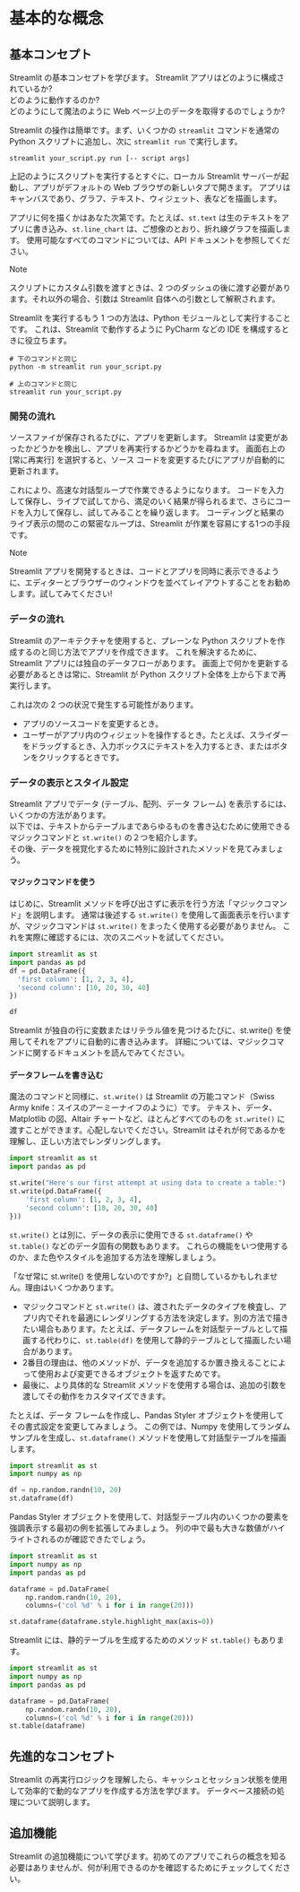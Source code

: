 # 基本的な概念

## 基本コンセプト
Streamlit の基本コンセプトを学びます。
Streamlit アプリはどのように構成されているか?    
どのように動作するのか?    
どのようにして魔法のように Web ページ上のデータを取得するのでしょうか?    

Streamlit の操作は簡単です。まず、いくつかの `streamlit` コマンドを通常の Python スクリプトに追加し、次に `streamlit run` で実行します。

    streamlit your_script.py run [-- script args]

上記のようにスクリプトを実行するとすぐに、ローカル Streamlit サーバーが起動し、アプリがデフォルトの Web ブラウザの新しいタブで開きます。
アプリはキャンバスであり、グラフ、テキスト、ウィジェット、表などを描画します。

アプリに何を描くかはあなた次第です。たとえば、`st.text` は生のテキストをアプリに書き込み、`st.line_chart` は、ご想像のとおり、折れ線グラフを描画します。
使用可能なすべてのコマンドについては、API ドキュメントを参照してください。

> [!Note]
> スクリプトにカスタム引数を渡すときは、2 つのダッシュの後に渡す必要があります。それ以外の場合、引数は Streamlit 自体への引数として解釈されます。

Streamlit を実行するもう 1 つの方法は、Python モジュールとして実行することです。
これは、Streamlit で動作するように PyCharm などの IDE を構成するときに役立ちます。

    # 下のコマンドと同じ
    python -m streamlit run your_script.py
    
    # 上のコマンドと同じ
    streamlit run your_script.py

### 開発の流れ
ソースファイが保存されるたびに、アプリを更新します。
Streamlit は変更があったかどうかを検出し、アプリを再実行するかどうかを尋ねます。
画面右上の [常に再実行] を選択すると、ソース コードを変更するたびにアプリが自動的に更新されます。

これにより、高速な対話型ループで作業できるようになります。
コードを入力して保存し、ライブで試してから、満足のいく結果が得られるまで、さらにコードを入力して保存し、試してみることを繰り返します。
コーディングと結果のライブ表示の間のこの緊密なループは、Streamlit が作業を容易にする1つの手段です。

> [!Note]
> Streamlit アプリを開発するときは、コードとアプリを同時に表示できるように、エディターとブラウザーのウィンドウを並べてレイアウトすることをお勧めします。試してみてください!

### データの流れ
Streamlit のアーキテクチャを使用すると、プレーンな Python スクリプトを作成するのと同じ方法でアプリを作成できます。
これを解決するために、Streamlit アプリには独自のデータフローがあります。
画面上で何かを更新する必要があるときは常に、Streamlit が Python スクリプト全体を上から下まで再実行します。

これは次の 2 つの状況で発生する可能性があります。

+ アプリのソースコードを変更するとき。
+ ユーザーがアプリ内のウィジェットを操作するとき。たとえば、スライダーをドラッグするとき、入力ボックスにテキストを入力するとき、またはボタンをクリックするときです。

### データの表示とスタイル設定
Streamlit アプリでデータ (テーブル、配列、データ フレーム) を表示するには、いくつかの方法があります。    
以下では、テキストからテーブルまであらゆるものを書き込むために使用できるマジックコマンドと `st.write()` の２つを紹介します。    
その後、データを視覚化するために特別に設計されたメソッドを見てみましょう。

#### マジックコマンドを使う
はじめに、Streamlit メソッドを呼び出さずに表示を行う方法「マジックコマンド」を説明します。
通常は後述する `st.write()` を使用して画面表示を行いますが、マジックコマンドは `st.write()` をまったく使用する必要がありません。
これを実際に確認するには、次のスニペットを試してください。

````py
import streamlit as st
import pandas as pd
df = pd.DataFrame({
  'first column': [1, 2, 3, 4],
  'second column': [10, 20, 30, 40]
})

df
````

Streamlit が独自の行に変数またはリテラル値を見つけるたびに、st.write() を使用してそれをアプリに自動的に書き込みます。
詳細については、マジックコマンドに関するドキュメントを読んでみてください。

#### データフレームを書き込む
魔法のコマンドと同様に、`st.write()` は Streamlit の万能コマンド（Swiss Army knife：スイスのアーミーナイフのように）です。
テキスト、データ、Matplotlib の図、Altair チャートなど、ほとんどすべてのものを `st.write()` に渡すことができます。心配しないでください。Streamlit はそれが何であるかを理解し、正しい方法でレンダリングします。

````py
import streamlit as st
import pandas as pd

st.write("Here's our first attempt at using data to create a table:")
st.write(pd.DataFrame({
    'first column': [1, 2, 3, 4],
    'second column': [10, 20, 30, 40]
}))
````

`st.write()` とは別に、データの表示に使用できる `st.dataframe()` や `st.table()` などのデータ固有の関数もあります。
これらの機能をいつ使用するのか、また色やスタイルを追加する方法を理解しましょう。

「なぜ常に st.write() を使用しないのですか?」と自問しているかもしれません。理由はいくつかあります。

+ マジックコマンドと `st.write()` は、渡されたデータのタイプを検査し、アプリ内でそれを最適にレンダリングする方法を決定します。別の方法で描きたい場合もあります。たとえば、データフレームを対話型テーブルとして描画する代わりに、`st.table(df)` を使用して静的テーブルとして描画したい場合があります。
+ 2番目の理由は、他のメソッドが、データを追加するか置き換えることによって使用および変更できるオブジェクトを返すためです。
+ 最後に、より具体的な Streamlit メソッドを使用する場合は、追加の引数を渡してその動作をカスタマイズできます。

たとえば、データ フレームを作成し、Pandas Styler オブジェクトを使用してその書式設定を変更してみましょう。
この例では、Numpy を使用してランダム サンプルを生成し、`st.dataframe()` メソッドを使用して対話型テーブルを描画します。

````py
import streamlit as st
import numpy as np

df = np.random.randn(10, 20)
st.dataframe(df)
````

Pandas Styler オブジェクトを使用して、対話型テーブル内のいくつかの要素を強調表示する最初の例を拡張してみましょう。
列の中で最も大きな数値がハイライトされるのが確認できたでしょう。

````py
import streamlit as st
import numpy as np
import pandas as pd

dataframe = pd.DataFrame(
    np.random.randn(10, 20),
    columns=('col %d' % i for i in range(20)))

st.dataframe(dataframe.style.highlight_max(axis=0))
````

Streamlit には、静的テーブルを生成するためのメソッド `st.table()` もあります。

````py
import streamlit as st
import numpy as np
import pandas as pd

dataframe = pd.DataFrame(
    np.random.randn(10, 20),
    columns=('col %d' % i for i in range(20)))
st.table(dataframe)
````



## 先進的なコンセプト
Streamlit の再実行ロジックを理解したら、キャッシュとセッション状態を使用して効率的で動的なアプリを作成する方法を学びます。
データベース接続の処理について説明します。

## 追加機能
Streamlit の追加機能について学びます。初めてのアプリでこれらの概念を知る必要はありませんが、何が利用できるのかを確認するためにチェックしてください。

